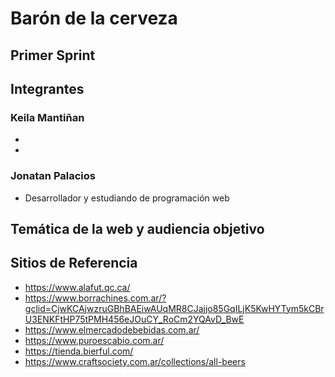 # Barón de la cerveza

## Primer Sprint

## Integrantes
### Keila Mantiñan
-
-
### Jonatan Palacios
- Desarrollador y estudiando de programación web

## Temática de la web y audiencia objetivo


## Sitios de Referencia
- https://www.alafut.qc.ca/
- https://www.borrachines.com.ar/?gclid=CjwKCAjwzruGBhBAEiwAUqMR8CJajjo85GqILjK5KwHYTym5kCBrU3ENKFtHP75tPMH456eJOuCY_RoCm2YQAvD_BwE
- https://www.elmercadodebebidas.com.ar/
- https://www.puroescabio.com.ar/
- https://tienda.bierful.com/
- https://www.craftsociety.com.ar/collections/all-beers
